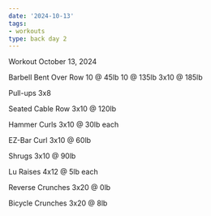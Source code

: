 ```yaml
---
date: '2024-10-13'
tags:
- workouts
type: back day 2
---
```


Workout October 13, 2024

Barbell Bent Over Row
10 @ 45lb
10 @ 135lb
3x10 @ 185lb

Pull-ups
3x8

Seated Cable Row
3x10 @ 120lb

Hammer Curls
3x10 @ 30lb each

EZ-Bar Curl
3x10 @ 60lb

Shrugs
3x10 @ 90lb

Lu Raises
4x12 @ 5lb each

Reverse Crunches
3x20 @ 0lb

Bicycle Crunches
3x20 @ 8lb